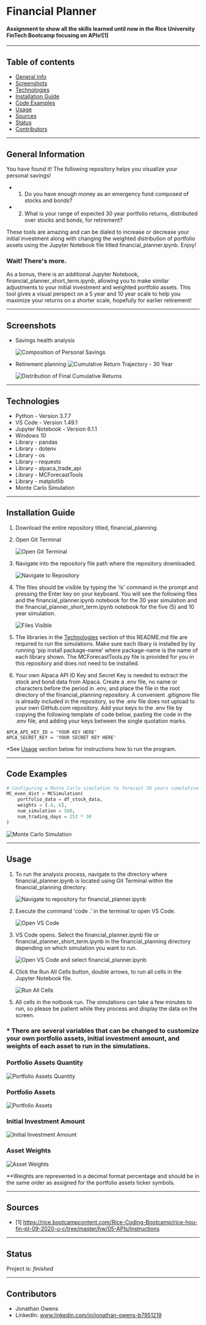 # Financial Planner
#### Assignment to show all the skills learned until now in the Rice University FinTech Bootcamp focusing on APIs![1]

---

## Table of contents
* [General info](#general-info)
* [Screenshots](#screenshots)
* [Technologies](#technologies)
* [Installation Guide](#installation-guide)
* [Code Examples](#code-examples)
* [Usage](#usage)
* [Sources](#sources)
* [Status](#status)
* [Contributors](#contributors)

---

## General Information
You have found it!  The following repository helps you visualize your personal savings!

- 1. Do you have enough money as an emergency fund composed of stocks and bonds?
- 2. What is your range of expected 30 year portfolio returns, distributed over stocks and bonds, for retirement?

These tools are amazing and can be dialed to increase or decrease your initial investment along with changing the weighted distribution of portfolio assets using the Jupyter Notebook file titled financial_planner.ipynb.  Enjoy!

### Wait!  There's more.

As a bonus, there is an additional Jupyter Notebook, financial_planner_short_term.ipynb, allowing you to make similar adjustments to your initial investment and weighted portfolio assets.  This tool gives a visual perspect on a 5 year and 10 year scale to help you maximize your returns on a shorter scale, hopefully for earlier retirement!

---

## Screenshots

* Savings health analysis
        
    ![Composition of Personal Savings](./images/composition_personal_savings.png)

* Retirement planning
    ![Cumulative Return Trajectory - 30 Year](./images/cumulative_return_trajectory_30_years.png)

    ![Distribution of Final Cumulative Returns](./images/distribution_final_cumulative_returns.png)

---

## Technologies

* Python - Version 3.7.7
* VS Code - Version 1.49.1
* Jupyter Notebook - Version 6.1.1
* Windows 10
* Library - pandas
* Library - dotenv
* Library - os
* Library - requests
* Library - alpaca_trade_api
* Library - MCForecastTools
* Library - matplotlib
* Monte Carlo Simulation

---

## Installation Guide

1. Download the entire repository titled, financial_planning.

2. Open Git Terminal
    
    ![Open Git Terminal](./Images/open_git_terminal.png)

3. Navigate into the repository file path where the repository downloaded.

    ![Navigate to Repository](./Images/navigate_to_repository.png)

4. The files should be visible by typing the 'ls' command in the prompt and pressing the Enter key on your keyboard.  You will see the following files and the financial_planner.ipynb notebook for the 30 year simulation and the financial_planner_short_term.ipynb notebook for the five (5) and 10 year simulation.

    ![Files Visible](./Images/files_visible.png)

5. The libraries in the [Technologies](#technologies) section of this README.md file are required to run the simulations.  Make sure each libary is installed by by running 'pip install package-name' where package-name is the name of each library shown.  The MCForecastTools.py file is provided for you in this repository and does not need to be installed.

6. Your own Alpaca API ID Key and Secret Key is needed to extract the stock and bond data from Alpaca.  Create a .env file, no name or characters before the period in .env, and place the file in the root directory of the financial_planning repository.  A convenient .gitignore file is already included in the repository, so the .env file does not upload to your own GitHub.com repository.  Add your keys to the .env file by copying the following template of code below, pasting the code in the .env file, and adding your keys between the single quotation marks.

```
APCA_API_KEY_ID = 'YOUR KEY HERE'
APCA_SECRET_KEY = 'YOUR SECRET KEY HERE'
```

*See [Usage](#usage) section below for instructions how to run the program.

---

## Code Examples

``` python
# Configuring a Monte Carlo simulation to forecast 30 years cumulative returns
MC_even_dist = MCSimulation(
    portfolio_data = df_stock_data,
    weights = [.4,.6],
    num_simulation = 500,
    num_trading_days = 252 * 30
)
```

![Monte Carlo Simulation](./images/monte_carlo_simulation.png)

---

## Usage

1. To run the analysis process, navigate to the directory where financial_planner.ipynb is located using Git Terminal within the financial_planning directory.

    ![Navigate to repository for financial_planner.ipynb](./images/navigate_to_repository.png)

2. Execute the command 'code .' in the terminal to open VS Code.

    ![Open VS Code](./images/open_vs_code.png)

3. VS Code opens.  Select the financial_planner.ipynb file or financial_planner_short_term.ipynb in the financial_planning directory depending on which simulation you want to run.

    ![Open VS Code and select financial_planner.ipynb](./images/select_financial_planner.ipynb.png)

4. Click the Run All Cells button, double arrows, to run all cells in the Jupyter Notebook file.

    ![Run All Cells](./images/run_all_cells.png)

5. All cells in the notbook run.  The simulations can take a few minutes to run, so please be patient while they process and display the data on the screen.


### * There are several variables that can be changed to customize your own portfolio assets, initial investment amount, and weights of each asset to run in the simulations.

### Portfolio Assets Quantity

![Portfolio Assets Quantity](./images/portfolio_asset_qty.png)

### Portfolio Assets

![Portfolio Assets](./images/portfolio_assets.png)

### Initial Investment Amount

![Initial Investment Amount](./images/initial_investment_amount.png)

### Asset Weights

![Asset Weights](./images/asset_weights.png)

**Weights are represented in a decimal format percentage and should be in the same order as assigned for the portfolio assets ticker symbols.

---

## Sources

- [1] https://rice.bootcampcontent.com/Rice-Coding-Bootcamp/rice-hou-fin-pt-09-2020-u-c/tree/master/hw/05-APIs/Instructions

---

## Status

Project is: _finished_

---

## Contributors

* Jonathan Owens
* LinkedIn: www.linkedin.com/in/jonathan-owens-b7951219
